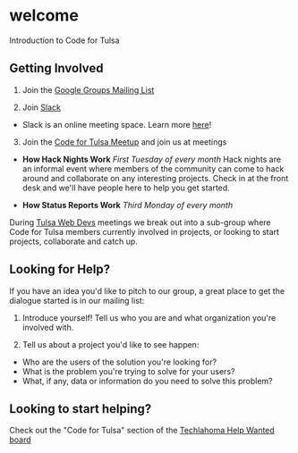 # welcome
Introduction to Code for Tulsa

## Getting Involved

1. Join the [Google Groups Mailing List](https://groups.google.com/forum/#!forum/code-for-tulsa)

2. Join [Slack](https://slack.techlahoma.org)
* Slack is an online meeting space. Learn more [here](https://www.slack.com)!

3. Join the [Code for Tulsa Meetup](https://www.meetup.com/Code-for-Tulsa/) and join us at meetings

* **How Hack Nights Work** *First Tuesday of every month*
Hack nights are an informal event where members of the community can come to hack around and collaborate on any interesting projects. Check in at the front desk and we'll have people here to help you get started. 

* **How Status Reports Work** *Third Monday of every month*

During [Tulsa Web Devs](http://tulsawebdevs.org/) meetings we break out into a sub-group where Code for Tulsa members currently involved in projects, or looking to start projects, collaborate and catch up.

## Looking for Help?

If you have an idea you'd like to pitch to our group, a great place to get the dialogue started is in our mailing list:

1. Introduce yourself! Tell us who you are and what organization you're involved with.

2. Tell us about a project you'd like to see happen:

  * Who are the users of the solution you're looking for?
  * What is the problem you're trying to solve for your users?
  * What, if any, data or information do you need to solve this problem?
  
## Looking to start helping?

Check out the "Code for Tulsa" section of the [Techlahoma Help Wanted board](https://help-wanted.techlahoma.org/)
